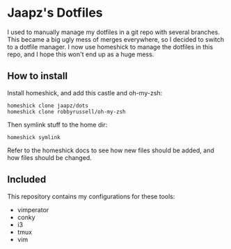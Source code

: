 Jaapz's Dotfiles
================

I used to manually manage my dotfiles in a git repo with several branches. This
became a big ugly mess of merges everywhere, so I decided to switch to a
dotfile manager. I now use homeshick to manage the dotfiles in this repo, and I
hope this won't end up as a huge mess.

How to install
--------------

Install homeshick, and add this castle and oh-my-zsh:

    homeshick clone jaapz/dots
    homeshick clone robbyrussell/oh-my-zsh

Then symlink stuff to the home dir:

    homeshick symlink

Refer to the homeshick docs to see how new files should be added, and how files
should be changed.

Included
--------

This repository contains my configurations for these tools:

 * vimperator
 * conky
 * i3
 * tmux
 * vim
